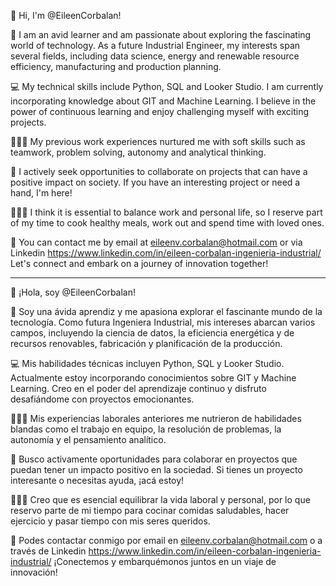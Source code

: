 👋 Hi, I'm @EileenCorbalan!

👀 I am an avid learner and am passionate about exploring the fascinating world of technology. 
As a future Industrial Engineer, my interests span several fields, including data science, 
energy and renewable resource efficiency, manufacturing and production planning.

💻 My technical skills include Python, SQL and Looker Studio. I am currently incorporating knowledge about GIT and Machine Learning. 
I believe in the power of continuous learning and enjoy challenging myself with exciting projects.

👩🏼‍💼 My previous work experiences nurtured me with soft skills such as teamwork, problem solving, autonomy and analytical thinking. 

💞️ I actively seek opportunities to collaborate on projects that can have a positive impact on society.
If you have an interesting project or need a hand, I'm here!

🏋🏼‍♀️ I think it is essential to balance work and personal life, so I reserve part of my time to cook healthy meals, work out and spend time with loved ones. 

💌 You can contact me by email at eileenv.corbalan@hotmail.com or via Linkedin https://www.linkedin.com/in/eileen-corbalan-ingenieria-industrial/ 
Let's connect and embark on a journey of innovation together!

------------------------------------------------------------------------------------------------------------------------------------------
👋 ¡Hola, soy @EileenCorbalan!

👀 Soy una ávida aprendiz y me apasiona explorar el fascinante mundo de la tecnología. 
Como futura Ingeniera Industrial, mis intereses abarcan varios campos, incluyendo la ciencia de datos, la
eficiencia energética y de recursos renovables, fabricación y planificación de la producción.

💻 Mis habilidades técnicas incluyen Python, SQL y Looker Studio. Actualmente estoy incorporando conocimientos sobre GIT y Machine Learning. 
Creo en el poder del aprendizaje continuo y disfruto desafiándome con proyectos emocionantes.

👩🏼‍💼 Mis experiencias laborales anteriores me nutrieron de habilidades blandas como el trabajo en equipo, la resolución de problemas, la autonomía y el pensamiento analítico. 

💞️ Busco activamente oportunidades para colaborar en proyectos que puedan tener un impacto positivo en la sociedad.
Si tienes un proyecto interesante o necesitas ayuda, ¡acá estoy!

🏋🏼‍♀️ Creo que es esencial equilibrar la vida laboral y personal, por lo que reservo parte de mi tiempo para cocinar comidas saludables, hacer ejercicio y pasar tiempo con mis seres queridos. 

💌 Podes contactar conmigo por email en eileenv.corbalan@hotmail.com o a través de Linkedin https://www.linkedin.com/in/eileen-corbalan-ingenieria-industrial/ 
¡Conectemos y embarquémonos juntos en un viaje de innovación!

<!---
EileenCorbalan/EileenCorbalan is a ✨ special ✨ repository because its `README.md` (this file) appears on your GitHub profile.
You can click the Preview link to take a look at your changes.
--->
